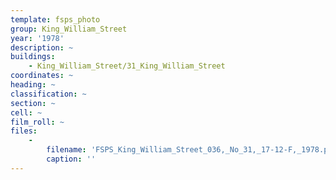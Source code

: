 ```yaml
---
template: fsps_photo
group: King_William_Street
year: '1978'
description: ~
buildings:
    - King_William_Street/31_King_William_Street
coordinates: ~
heading: ~
classification: ~
section: ~
cell: ~
film_roll: ~
files:
    -
        filename: 'FSPS_King_William_Street_036,_No_31,_17-12-F,_1978.png'
        caption: ''
---
```

